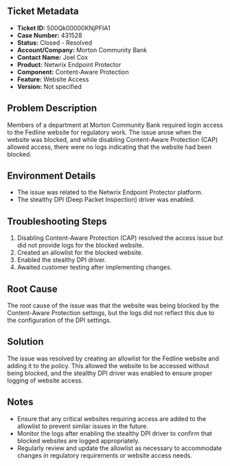 ## Ticket Metadata
- **Ticket ID:** 500Qk00000KNjPFIA1
- **Case Number:** 431528
- **Status:** Closed - Resolved
- **Account/Company:** Morton Community Bank
- **Contact Name:** Joel Cox
- **Product:** Netwrix Endpoint Protector
- **Component:** Content-Aware Protection
- **Feature:** Website Access
- **Version:** Not specified

## Problem Description
Members of a department at Morton Community Bank required login access to the Fedline website for regulatory work. The issue arose when the website was blocked, and while disabling Content-Aware Protection (CAP) allowed access, there were no logs indicating that the website had been blocked.

## Environment Details
- The issue was related to the Netwrix Endpoint Protector platform.
- The stealthy DPI (Deep Packet Inspection) driver was enabled.

## Troubleshooting Steps
1. Disabling Content-Aware Protection (CAP) resolved the access issue but did not provide logs for the blocked website.
2. Created an allowlist for the blocked website.
3. Enabled the stealthy DPI driver.
4. Awaited customer testing after implementing changes.

## Root Cause
The root cause of the issue was that the website was being blocked by the Content-Aware Protection settings, but the logs did not reflect this due to the configuration of the DPI settings.

## Solution
The issue was resolved by creating an allowlist for the Fedline website and adding it to the policy. This allowed the website to be accessed without being blocked, and the stealthy DPI driver was enabled to ensure proper logging of website access.

## Notes
- Ensure that any critical websites requiring access are added to the allowlist to prevent similar issues in the future.
- Monitor the logs after enabling the stealthy DPI driver to confirm that blocked websites are logged appropriately.
- Regularly review and update the allowlist as necessary to accommodate changes in regulatory requirements or website access needs.